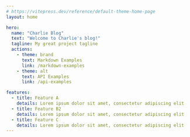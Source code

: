 ```yaml
---
# https://vitepress.dev/reference/default-theme-home-page
layout: home

hero:
  name: "Charlie Blog"
  text: "Welcome to Charlie's blog!"
  tagline: My great project tagline
  actions:
    - theme: brand
      text: Markdown Examples
      link: /markdown-examples
    - theme: alt
      text: API Examples
      link: /api-examples

features:
  - title: Feature A
    details: Lorem ipsum dolor sit amet, consectetur adipiscing elit
  - title: Feature B2
    details: Lorem ipsum dolor sit amet, consectetur adipiscing elit
  - title: Feature C
    details: Lorem ipsum dolor sit amet, consectetur adipiscing elit
---
```

